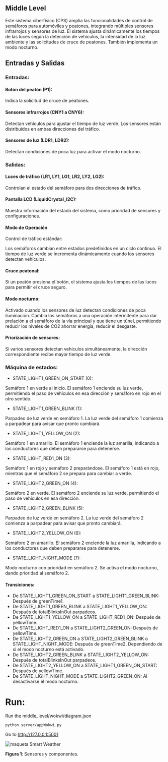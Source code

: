 ## Middle Level

Este sistema ciberfísico (CPS) amplía las funcionalidades de control de semáforos para automóviles y peatones, 
integrando múltiples sensores infrarrojos y sensores de luz. El sistema ajusta 
dinámicamente los tiempos de las luces según la detección de vehículos, 
la intensidad de la luz ambiente y las solicitudes de cruce de peatones. 
También implementa un modo nocturno.

## Entradas y Salidas
### Entradas:

#### Botón del peatón (P1): 
Indica la solicitud de cruce de peatones.

#### Sensores infrarrojos (CNY1 a CNY6):

Detectan vehículos para ajustar el tiempo de luz verde.
Los sensores están distribuidos en ambas direcciones del tráfico.

#### Sensores de luz (LDR1, LDR2):

Detectan condiciones de poca luz para activar el modo nocturno.

### Salidas:

#### Luces de tráfico (LR1, LY1, LG1, LR2, LY2, LG2):

Controlan el estado del semáforo para dos direcciones de tráfico.

#### Pantalla LCD (LiquidCrystal_I2C):

Muestra información del estado del sistema, como prioridad de sensores y configuraciones.

#### Modo de Operación
Control de tráfico estándar:

Los semáforos cambian entre estados predefinidos en un ciclo continuo.
El tiempo de luz verde se incrementa dinámicamente cuando los sensores detectan vehículos.

#### Cruce peatonal:

Si un peatón presiona el botón, el sistema ajusta los tiempos de las luces para permitir el cruce seguro.

#### Modo nocturno:

Activado cuando los sensores de luz detectan condiciones de poca iluminación.
Cambia los semáforos a una operación intermitente para dar prelación a el semáforo de la vía principal y que tiene un túnel, permitiendo reducir los niveles de CO2 ahorrar energía, reducir el desgaste.

#### Priorización de sensores:

Si varios sensores detectan vehículos simultáneamente, la dirección correspondiente recibe mayor tiempo de luz verde.

### Máquina de estados:

- STATE_LIGHT1_GREEN_ON_START (0):

Semáforo 1 en verde al inicio. El semáforo 1 enciende su luz verde, permitiendo el paso de vehículos en esa dirección y semáforo en rojo en el otro sentido.

- STATE_LIGHT1_GREEN_BLINK (1):

Parpadeo de luz verde en semáforo 1. La luz verde del semáforo 1 comienza a parpadear para avisar que pronto cambiará.
- STATE_LIGHT1_YELLOW_ON (2):

Semáforo 1 en amarillo. El semáforo 1 enciende la luz amarilla, indicando a los conductores que deben prepararse para detenerse.
- STATE_LIGHT_RED1_ON (3):

Semáforo 1 en rojo y semáforo 2 preparándose. El semáforo 1 está en rojo, mientras que el semáforo 2 se prepara para cambiar a verde.
- STATE_LIGHT2_GREEN_ON (4):

Semáforo 2 en verde. El semáforo 2 enciende su luz verde, permitiendo el paso de vehículos en esa dirección.
- STATE_LIGHT2_GREEN_BLINK (5):

Parpadeo de luz verde en semáforo 2. La luz verde del semáforo 2 comienza a parpadear para avisar que pronto cambiará.
- STATE_LIGHT2_YELLOW_ON (6):

Semáforo 2 en amarillo. El semáforo 2 enciende la luz amarilla, indicando a los conductores que deben prepararse para detenerse.
- STATE_LIGHT_NIGHT_MODE (7):

Modo nocturno con prioridad en semáforo 2. Se activa el modo nocturno, dando prioridad al semáforo 2.

#### Transiciones:

- De STATE_LIGHT1_GREEN_ON_START a STATE_LIGHT1_GREEN_BLINK:
Después de greenTime1.
- De STATE_LIGHT1_GREEN_BLINK a STATE_LIGHT1_YELLOW_ON:
Después de totalBlinksInOut parpadeos.
- De STATE_LIGHT1_YELLOW_ON a STATE_LIGHT_RED1_ON:
Después de yellowTime.
- De STATE_LIGHT_RED1_ON a STATE_LIGHT2_GREEN_ON:
Después de yellowTime.
- De STATE_LIGHT2_GREEN_ON a STATE_LIGHT2_GREEN_BLINK o STATE_LIGHT_NIGHT_MODE:
Después de greenTime2.
Dependiendo de si el modo nocturno está activado.
- De STATE_LIGHT2_GREEN_BLINK a STATE_LIGHT2_YELLOW_ON:
Después de totalBlinksInOut parpadeos.
- De STATE_LIGHT2_YELLOW_ON a STATE_LIGHT1_GREEN_ON_START:
Después de yellowTime.
- De STATE_LIGHT_NIGHT_MODE a STATE_LIGHT2_GREEN_ON:
Al desactivarse el modo nocturno.

# Run:

Run the middle_level/wokwi/diagram.json

`python server/appWokwi.py`

Go to  http://127.0.0.1:5001

![maqueta Smart Weather](../resources/smart_weather.png) 

**Figura 1**: Sensores y componentes.